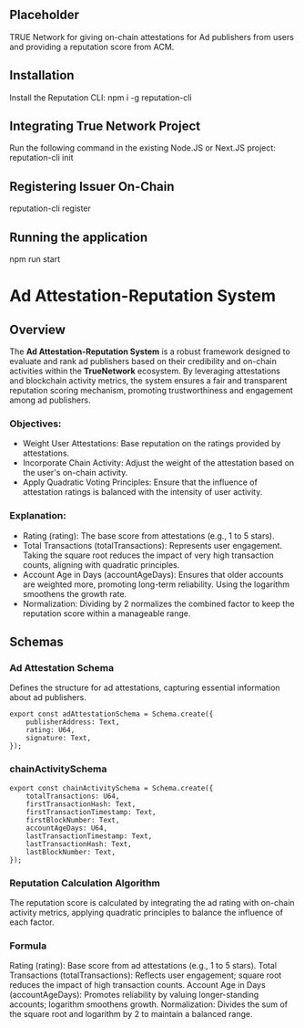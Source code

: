 ## Placeholder
TRUE Network for giving on-chain attestations for Ad publishers from users and providing a reputation score from ACM.


## Installation

Install the Reputation CLI:
npm i -g reputation-cli

## Integrating True Network Project
Run the following command in the existing Node.JS or Next.JS project:
reputation-cli init


## Registering Issuer On-Chain
reputation-cli register


## Running the application
npm run start

# Ad Attestation-Reputation System
## Overview

The **Ad Attestation-Reputation System** is a robust framework designed to evaluate and rank ad publishers based on their credibility and on-chain activities within the **TrueNetwork** ecosystem. By leveraging attestations and blockchain activity metrics, the system ensures a fair and transparent reputation scoring mechanism, promoting trustworthiness and engagement among ad publishers.


### Objectives:
- Weight User Attestations: Base reputation on the ratings provided by attestations.
- Incorporate Chain Activity: Adjust the weight of the attestation based on the user's on-chain activity.
- Apply Quadratic Voting Principles: Ensure that the influence of attestation ratings is balanced with the intensity of user activity.

### Explanation:
- Rating (rating): The base score from attestations (e.g., 1 to 5 stars).
- Total Transactions (totalTransactions): Represents user engagement. Taking the square root reduces the impact of very high transaction counts, aligning with quadratic principles.
- Account Age in Days (accountAgeDays): Ensures that older accounts are weighted more, promoting long-term reliability. Using the logarithm smoothens the growth rate.
- Normalization: Dividing by 2 normalizes the combined factor to keep the reputation score within a manageable range.

## Schemas

### Ad Attestation Schema

Defines the structure for ad attestations, capturing essential information about ad publishers.

```
export const adAttestationSchema = Schema.create({
    publisherAddress: Text,
    rating: U64,
    signature: Text,
});
```



### chainActivitySchema 


``` 
export const chainActivitySchema = Schema.create({
    totalTransactions: U64,
    firstTransactionHash: Text,
    firstTransactionTimestamp: Text,
    firstBlockNumber: Text,
    accountAgeDays: U64,
    lastTransactionTimestamp: Text,
    lastTransactionHash: Text,
    lastBlockNumber: Text,
});
```

### Reputation Calculation Algorithm
The reputation score is calculated by integrating the ad rating with on-chain activity metrics, applying quadratic principles to balance the influence of each factor.


### Formula

Rating (rating): Base score from ad attestations (e.g., 1 to 5 stars).
Total Transactions (totalTransactions): Reflects user engagement; square root reduces the impact of high transaction counts.
Account Age in Days (accountAgeDays): Promotes reliability by valuing longer-standing accounts; logarithm smoothens growth.
Normalization: Divides the sum of the square root and logarithm by 2 to maintain a balanced range.




